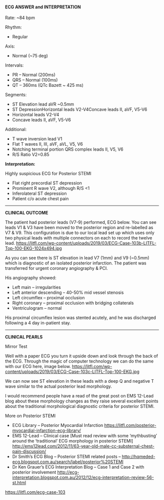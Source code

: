 #### ECG ANSWER and INTERPRETATION
Rate: ~84 bpm 

Rhythm:
* Regular 

Axis:
* Normal (~75 deg) 

Intervals:
* PR – Normal (200ms) 
* QRS – Normal (100ms) 
* QT – 360ms (QTc Bazett ~ 425 ms) 

Segments:
* ST Elevation lead aVR ~0.5mm 
* ST DepressionHorizontal leads V2-V4Concave leads II, aVF, V5-V6 
* Horizontal leads V2-V4 
* Concave leads II, aVF, V5-V6 

Additional:
* T wave inversion lead V1 
* Flat T waves II, III, aVF, aVL, V5, V6 
* Notching terminal portion QRS complex leads II, V5, V6 
* R/S Ratio V2=0.85 

**Interpretation:**

Highly suspicious ECG for Posterior STEMI
* Flat right precordial ST depression 
* Prominent R wave V2, although R/S <1 
* Inferolateral ST depression 
* Patient c/o acute chest pain 

---------------

**CLINICAL OUTCOME**

The patient had posterior leads (V7-9) performed, ECG below.
You can see leads V1 & V3 have been moved to the posterior region and re-labelled as V7 & V9. This configuration is due to our local lead set up which uses only two physical leads with multiple connectors on each to record the twelve lead.
<https://litfl.com/wp-content/uploads/2019/03/ECG-Case-103b-LITFL-Top-100-EKG-1024x494.jpg> 

As you can see there is ST elevation in lead V7 (1mm) and V9 (~0.5mm) which is diagnostic of an isolated posterior infarction.
The patient was transferred for urgent coronary angiography & PCI.

His angiography showed:
* Left main – irregularities 
* Left anterior descending – 40-50% mid vessel stenosis 
* Left circumflex – proximal occlusion 
* Right coronary – proximal occlusion with bridging collaterals 
* Ventriculogram – normal 

His proximal circumflex lesion was stented acutely, and he was discharged following a 4 day in-patient stay.

---------------

**CLINICAL PEARLS**

Mirror Test

Well with a paper ECG you turn it upside down and look through the back of the ECG. Through the magic of computer technology we can do the same with our ECG here, image below.
<https://litfl.com/wp-content/uploads/2019/03/ECG-Case-103c-LITFL-Top-100-EKG.jpg> 

We can now see ST elevation in these leads with a deep Q and negative T wave similar to the actual posterior lead morphology.

I would recommend people have a read of the great post on EMS 12-Lead blog about these morphology changes as they raise several excellent points about the traditional morphological diagnostic criteria for posterior STEMI.  

More on Posterior STEMI
* ECG Library – Posterior Myocardial Infarction <https://litfl.com/posterior-myocardial-infarction-ecg-library/>
* EMS 12-Lead – Clinical case [Must read review with some ‘mythbusting’ around the ‘traditional’ ECG morphology in posterior STEMI] <http://ems12lead.com/2012/11/63-year-old-male-cc-substernal-chest-pain-discussion/>
* Dr Smith’s ECG Blog – Posterior STEMI related posts – <http://hqmeded-ecg.blogspot.com.au/search/label/posterior%20STEMI>
* Dr Ken Grauer’s ECG Interpretation Blog – Case 1 and Case 2 with posterior involvement <http://ecg-interpretation.blogspot.com.au/2012/12/ecg-interpretation-review-56-st.html>

<https://litfl.com/ecg-case-103>
